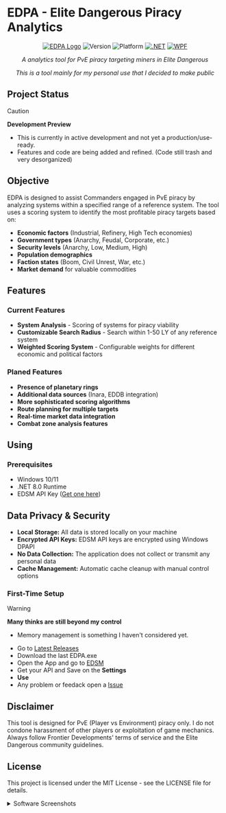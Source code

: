 # EDPA - Elite Dangerous Piracy Analytics

<div align="center">

[![EDPA Logo](https://img.shields.io/badge/Elite-Dangerous-orange)](https://www.elitedangerous.com/en-US)
![Version](https://img.shields.io/badge/Version-Development--Preview-blue)
![Platform](https://img.shields.io/badge/Platform-Windows-lightgrey)
[![.NET](https://img.shields.io/badge/.NET-8.0-purple)](https://dotnet.microsoft.com/en-us/)
[![WPF](https://img.shields.io/badge/4.0.3-WPF-UI?color=%23088da5)](https://github.com/lepoco/wpfui)

*A analytics tool for PvE piracy targeting miners in Elite Dangerous*

*This is a tool mainly for my personal use that I decided to make public*

</div>

## Project Status

> [!CAUTION]
> **Development Preview** 
> - This is currently in active development and not yet a production/use-ready. 
> - Features and code are being added and refined. (Code still trash and very desorganized)


## Objective

EDPA is designed to assist Commanders engaged in PvE piracy by analyzing systems within a specified range of a reference system. The tool uses a scoring system to identify the most profitable piracy targets based on:

- **Economic factors** (Industrial, Refinery, High Tech economies)
- **Government types** (Anarchy, Feudal, Corporate, etc.)
- **Security levels** (Anarchy, Low, Medium, High)
- **Population demographics**
- **Faction states** (Boom, Civil Unrest, War, etc.)
- **Market demand** for valuable commodities

## Features

### Current Features
- **System Analysis** - Scoring of systems for piracy viability
- **Customizable Search Radius** - Search within 1-50 LY of any reference system
- **Weighted Scoring System** - Configurable weights for different economic and political factors

### Planed Features
- **Presence of planetary rings**
- **Additional data sources** (Inara, EDDB integration)
- **More sophisticated scoring algorithms**
- **Route planning for multiple targets**
- **Real-time market data integration**
- **Combat zone analysis features**

## Using

### Prerequisites
- Windows 10/11
- .NET 8.0 Runtime
- EDSM API Key ([Get one here](https://www.edsm.net/en/settings/api))

## Data Privacy & Security
- **Local Storage:** All data is stored locally on your machine
- **Encrypted API Keys:** EDSM API keys are encrypted using Windows DPAPI
- **No Data Collection:** The application does not collect or transmit any personal data
- **Cache Management:** Automatic cache cleanup with manual control options

### First-Time Setup
> [!WARNING]
> **Many thinks are still beyond my control**
> - Memory management is something I haven't considered yet.

- Go to [Latest Releases](https://github.com/JotaVexD/EDPA/releases/latest)
- Download the last EDPA.exe
- Open the App and go to [EDSM](https://www.edsm.net/en/settings/api)
- Get your API and Save on the **Settings**
- **Use**
- Any problem or feedack open a [Issue](https://github.com/JotaVexD/EDPA/issues)

## Disclaimer
This tool is designed for PvE (Player vs Environment) piracy only. I do not condone harassment of other players or exploitation of game mechanics. Always follow Frontier Developments' terms of service and the Elite Dangerous community guidelines.

## License
This project is licensed under the MIT License - see the LICENSE file for details.


<details>
  <summary>Software Screenshots</summary>
  
  ![Exemple Search](https://github.com/user-attachments/assets/2d9fb43c-8405-4fb7-af43-aa75a7d49a85)
  ![Exemple System Details](https://github.com/user-attachments/assets/76535df5-8178-4dbe-b1c8-53fa4b1e11df)
  ![Exemple Saved Systems](https://github.com/user-attachments/assets/7d97c508-21a4-4941-aa3b-ea1c46d8ad89)
  ![Exemple Spansh](https://github.com/user-attachments/assets/21735c13-3a39-4a61-9011-8f170bd8aff0)
  
</details>
